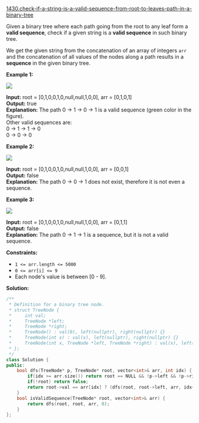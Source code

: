 [1430.check-if-a-string-is-a-valid-sequence-from-root-to-leaves-path-in-a-binary-tree](https://leetcode.com/problems/check-if-a-string-is-a-valid-sequence-from-root-to-leaves-path-in-a-binary-tree/)  

Given a binary tree where each path going from the root to any leaf form a **valid sequence**, check if a given string is a **valid sequence** in such binary tree. 

We get the given string from the concatenation of an array of integers `arr` and the concatenation of all values of the nodes along a path results in a **sequence** in the given binary tree.

**Example 1:**

**![](https://assets.leetcode.com/uploads/2019/12/18/leetcode_testcase_1.png)**

  
**Input:** root = \[0,1,0,0,1,0,null,null,1,0,0\], arr = \[0,1,0,1\]  
**Output:** true  
**Explanation:** The path 0 -> 1 -> 0 -> 1 is a valid sequence (green color in the figure).   
Other valid sequences are:   
0 -> 1 -> 1 -> 0   
0 -> 0 -> 0  

**Example 2:**

**![](https://assets.leetcode.com/uploads/2019/12/18/leetcode_testcase_2.png)**

  
**Input:** root = \[0,1,0,0,1,0,null,null,1,0,0\], arr = \[0,0,1\]  
**Output:** false   
**Explanation:** The path 0 -> 0 -> 1 does not exist, therefore it is not even a sequence.  

**Example 3:**

**![](https://assets.leetcode.com/uploads/2019/12/18/leetcode_testcase_3.png)**

  
**Input:** root = \[0,1,0,0,1,0,null,null,1,0,0\], arr = \[0,1,1\]  
**Output:** false  
**Explanation:** The path 0 -> 1 -> 1 is a sequence, but it is not a valid sequence.  

**Constraints:**

*   `1 <= arr.length <= 5000`
*   `0 <= arr[i] <= 9`
*   Each node's value is between \[0 - 9\].  



**Solution:**  

```cpp
/**
 * Definition for a binary tree node.
 * struct TreeNode {
 *     int val;
 *     TreeNode *left;
 *     TreeNode *right;
 *     TreeNode() : val(0), left(nullptr), right(nullptr) {}
 *     TreeNode(int x) : val(x), left(nullptr), right(nullptr) {}
 *     TreeNode(int x, TreeNode *left, TreeNode *right) : val(x), left(left), right(right) {}
 * };
 */
class Solution {
public:
    bool dfs(TreeNode* p, TreeNode* root, vector<int>& arr, int idx) {
        if(idx >= arr.size()) return root == NULL && !p->left && !p->right;
        if(!root) return false;
        return root->val == arr[idx] ? (dfs(root, root->left, arr, idx+1) || dfs(root, root->right, arr, idx+1)): false;
    }
    bool isValidSequence(TreeNode* root, vector<int>& arr) {
        return dfs(root, root, arr, 0);
    }
};
```
      